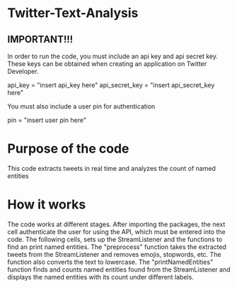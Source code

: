 # Twitter-Text-Analysis

## IMPORTANT!!!
In order to run the code, you must include an api key and api secret key. These keys can be obtained when creating an application on Twitter Developer. 

api_key = "insert api_key here"
api_secret_key = "insert api_secret_key here"

You must also include a user pin for authentication

pin = "insert user pin here"

# Purpose of the code
This code extracts tweets in real time and analyzes the count of named entities

# How it works
The code works at different stages. After importing the packages, the next cell authenticate the user for using the API, which must be entered into the code. The following cells, sets up the StreamListener and the functions to find an print named entities. The "preprocess" function takes the extracted tweets from the StreamListener and removes emojis, stopwords, etc. The function also converts the text to lowercase. The "printNamedEntities" function finds and counts named entities found from the StreamListener and displays the named entities with its count under different labels.
